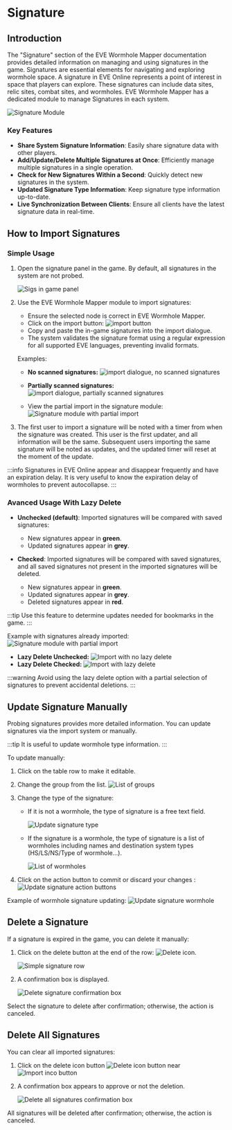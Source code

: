 # Signature

## Introduction

The "Signature" section of the EVE Wormhole Mapper documentation provides detailed information on managing and using signatures in the game. Signatures are essential elements for navigating and exploring wormhole space. A signature in EVE Online represents a point of interest in space that players can explore. These signatures can include data sites, relic sites, combat sites, and wormholes. EVE Wormhole Mapper has a dedicated module to manage Signatures in each system.

![Signature Module](../assets/img/signature/signature_module.png)

### Key Features

- **Share System Signature Information**: Easily share signature data with other players.
- **Add/Update/Delete Multiple Signatures at Once**: Efficiently manage multiple signatures in a single operation.
- **Check for New Signatures Within a Second**: Quickly detect new signatures in the system.
- **Updated Signature Type Information**: Keep signature type information up-to-date.
- **Live Synchronization Between Clients**: Ensure all clients have the latest signature data in real-time.

## How to Import Signatures

### Simple Usage

1. Open the signature panel in the game. By default, all signatures in the system are not probed.
   
   ![Sigs in game panel](../assets/img/signature/sigs_in_game.png)

2. Use the EVE Wormhole Mapper module to import signatures:
   - Ensure the selected node is correct in EVE Wormhole Mapper.
   - Click on the import button: ![import button](../assets/img/signature/import_sigs_btn.png)
   - Copy and paste the in-game signatures into the import dialogue.
   - The system validates the signature format using a regular expression for all supported EVE languages, preventing invalid formats.
   
   Examples:
   
     - **No scanned signatures:**
     ![import dialogue, no scanned signatures](../assets/img/signature/import_sigs_new.png)
   
     - **Partially scanned signatures:**
     ![import dialogue, partially scanned signatures](../assets/img/signature/import_sigs_new_partial_probing.png)
   
   - View the partial import in the signature module:
   ![Signature module with partial import](../assets/img/signature/signature_module_after_partial_import.png)

3. The first user to import a signature will be noted with a timer from when the signature was created. This user is the first updater, and all information will be the same. Subsequent users importing the same signature will be noted as updates, and the updated timer will reset at the moment of the update.

:::info
    Signatures in EVE Online appear and disappear frequently and have an expiration delay. It is very useful to know the expiration delay of wormholes to prevent autocollapse.
:::

### Avanced Usage With Lazy Delete

- **Unchecked (default)**: Imported signatures will be compared with saved signatures:
  - New signatures appear in **green**.
  - Updated signatures appear in **grey**.

- **Checked**: Imported signatures will be compared with saved signatures, and all saved signatures not present in the imported signatures will be deleted.
  - New signatures appear in **green**.
  - Updated signatures appear in **grey**.
  - Deleted signatures appear in **red**.

:::tip
Use this feature to determine updates needed for bookmarks in the game.
:::

Example with signatures already imported:
![Signature module with partial import](../assets/img/signature/signature_module_after_partial_import.png)

- **Lazy Delete Unchecked:**
  ![Import with no lazy delete](../assets/img/signature/import_sigs_update_no_lazy_deleted.png)
- **Lazy Delete Checked:**
  ![Import with lazy delete](../assets/img/signature/import_sigs_update_with_lazy_deleted.png)


:::warning
Avoid using the lazy delete option with a partial selection of signatures to prevent accidental deletions.
:::

## Update Signature Manually

Probing signatures provides more detailed information. You can update signatures via the import system or manually.

:::tip
It is useful to update wormhole type information.
:::

To update manually:

1. Click on the table row to make it editable.

2. Change the group from the list.
    ![List of groups](../assets/img/signature/signature_group_list.png)

3. Change the type of the signature:
   - If it is not a wormhole, the type of signature is a free text field.
     
     ![Update signature type](../assets/img/signature/update_signature2.png)
   
   - If the signature is a wormhole, the type of signature is a list of wormholes including names and destination system types (HS/LS/NS/Type of wormhole...).
     
     ![List of wormholes](../assets/img/signature/signature_wh_list.png)
    
4. Click on the action button to commit or discard your changes : 
    ![Update signature action buttons](../assets/img/signature/update_signature_action_buttons.png)

Example of wormhole signature updating:
![Update signature wormhole](../assets/img/signature/update_signature.png)

## Delete a Signature

If a signature is expired in the game, you can delete it manually:

1. Click on the delete button at the end of the row: ![Delete icon](../assets/img/signature/delete_sigs_and_sig_btn.png).

   ![Simple signature row](../assets/img/signature/signature_row.png)

2. A confirmation box is displayed.
   
   ![Delete signature confirmation box](../assets/img/signature/delete_sig_dialogbox.png)

Select the signature to delete after confirmation; otherwise, the action is canceled.

## Delete All Signatures

You can clear all imported signatures:

1. Click on the delete icon button ![Delete icon button](../assets/img/signature/delete_sigs_and_sig_btn.png) near ![Import inco button](../assets/img/signature/import_sigs_btn.png)

2. A confirmation box appears to approve or not the deletion.
   
   ![Delete all signatures confirmation box](../assets/img/signature/delete_all_sigs_dialogbox.png)

All signatures will be deleted after confirmation; otherwise, the action is canceled.